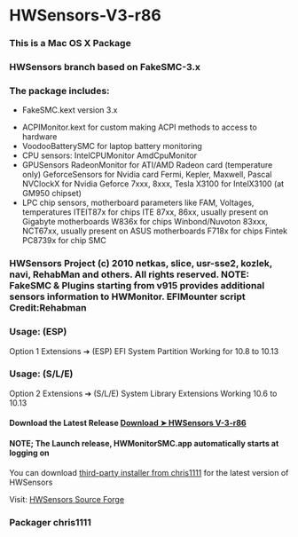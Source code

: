 # HWSensors-V3-r86

### This is a Mac OS X Package

### HWSensors branch based on FakeSMC-3.x

### The package includes:
* FakeSMC.kext version 3.x
- ACPIMonitor.kext for custom making ACPI methods to access to hardware
- VoodooBatterySMC for laptop battery monitoring
- CPU sensors:
    IntelCPUMonitor
    AmdCpuMonitor
- GPUSensors
    RadeonMonitor  for ATI/AMD Radeon card (temperature only)
    GeforceSensors for Nvidia card Fermi, Kepler, Maxwell, Pascal
    NVClockX for Nvidia Geforce 7xxx, 8xxx, Tesla
    X3100 for IntelX3100 (at GM950 chipset)
- LPC chip sensors, motherboard parameters like FAM, Voltages, temperatures
   ITEIT87x  for chips ITE 87xx, 86xx, usually present on Gigabyte motherboards
   W836x  for chips Winbond/Nuvoton 83xxx, NCT67xx, usually present on ASUS motherboards
   F718x  for chips Fintek 
   PC8739x for chip SMC

### HWSensors Project (c) 2010 netkas, slice, usr-sse2, kozlek, navi, RehabMan and others. All rights reserved. NOTE: FakeSMC & Plugins starting from v915 provides additional sensors information to HWMonitor. EFIMounter script Credit:Rehabman 

### Usage: (ESP) 
Option 1 Extensions ➔ (ESP) EFI System Partition
Working for 10.8  to 10.13

### Usage: (S/L/E)
Option 2 Extensions ➔ (S/L/E) System Library Extensions
Working 10.6 to 10.13

#### Download the Latest Release [Download ➤ HWSensors V-3-r86](https://github.com/chris1111/HWSensors-V3-r86/releases)

#### NOTE; The Launch release, HWMonitorSMC.app automatically starts at logging on

You can download [third-party installer from chris1111](https://github.com/chris1111/HWSensors-V3-r86) for the latest version of HWSensors

Visit: [HWSensors Source Forge](https://sourceforge.net/projects/hwsensors3.hwsensors.p/files/?source=navbar)

### Packager chris1111